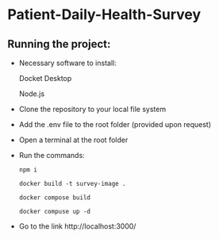 # Patient-Daily-Health-Survey

## Running the project:
- Necessary software to install:
  
  Docket Desktop
  
  Node.js

- Clone the repository to your local file system
- Add the .env file to the root folder (provided upon request)
- Open a terminal at the root folder
- Run the commands:

  ```npm i```
  
  ```docker build -t survey-image .```
  
  ```docker compose build```
  
  ```docker compuse up -d```

- Go to the link http://localhost:3000/
